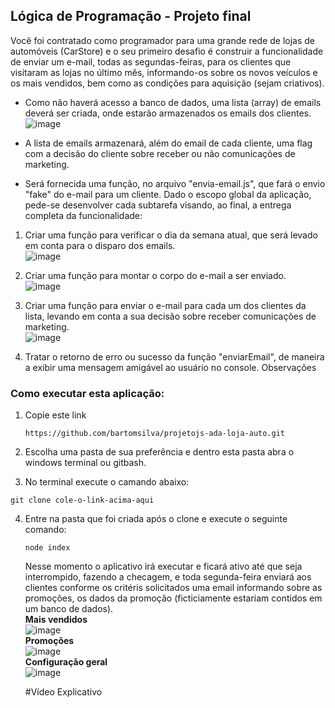 ## Lógica de Programação - Projeto final

Você foi contratado como programador para uma grande rede de lojas de automóveis (CarStore) e o seu primeiro desafio é construir a funcionalidade de enviar um e-mail, todas as segundas-feiras, para os clientes que visitaram as lojas no último mês, informando-os sobre os novos veículos e os mais vendidos, bem como as condições para aquisição (sejam criativos).

- Como não haverá acesso a banco de dados, uma lista (array) de emails deverá ser criada, onde estarão armazenados os emails dos clientes.<br>
  ![image](https://github.com/bartomsilva/projetojs-ada-loja-auto/assets/106079184/d08f3928-9898-4cbd-934b-3109628448c2)


- A lista de emails armazenará, além do email de cada cliente, uma flag com a decisão do cliente sobre receber ou não comunicações de marketing.

- Será fornecida uma função, no arquivo "envia-email.js", que fará o envio "fake" do e-mail para um cliente.
Dado o escopo global da aplicação, pede-se desenvolver cada subtarefa visando, ao final, a entrega completa da funcionalidade:

1. Criar uma função para verificar o dia da semana atual, que será levado em conta para o disparo dos emails.<br/>
   ![image](https://github.com/bartomsilva/projetojs-ada-loja-auto/assets/106079184/250eb719-2bb0-4d3b-8b33-3975bb45fcab)

3. Criar uma função para montar o corpo do e-mail a ser enviado.<br/>
   ![image](https://github.com/bartomsilva/projetojs-ada-loja-auto/assets/106079184/cddfde08-71d7-4920-8a85-743375fd3bde)

4. Criar uma função para enviar o e-mail para cada um dos clientes da lista, levando em conta a sua decisão sobre receber comunicações de marketing.<br/>
   ![image](https://github.com/bartomsilva/projetojs-ada-loja-auto/assets/106079184/6ea53a88-78d3-4617-ab0f-ffc83969bcce)

5. Tratar o retorno de erro ou sucesso da função "enviarEmail", de maneira a exibir uma mensagem amigável ao usuário no console.
Observações

### Como executar esta aplicação:

1) Copie este link
   ```
   https://github.com/bartomsilva/projetojs-ada-loja-auto.git
   ```  
2) Escolha uma pasta de sua preferência e dentro esta pasta abra o windows terminal ou gitbash.

3) No terminal execute o camando abaixo:
  ```
  git clone cole-o-link-acima-aqui
  ```
4) Entre na pasta que foi criada após o clone e execute o seguinte comando:
   ```
   node index
   ```
   Nesse momento o aplicativo irá executar e ficará ativo até que seja interrompido, fazendo a checagem, e toda segunda-feira enviará aos clientes conforme os critéris solicitados
   uma email informando sobre as promoções, os dados da promoção (ficticiamente estariam contidos em um banco de dados).<br/>
   **Mais vendidos**<br/>
    ![image](https://github.com/bartomsilva/projetojs-ada-loja-auto/assets/106079184/b0f19f3b-877a-482c-bac5-a62da095e1da)<br/>
   **Promoções**<br/>
    ![image](https://github.com/bartomsilva/projetojs-ada-loja-auto/assets/106079184/16586b36-a4e2-4077-8b82-e2c6dd08250e)<br/>
   **Configuração geral**<br/>
    ![image](https://github.com/bartomsilva/projetojs-ada-loja-auto/assets/106079184/4f146b04-1bab-4b7c-bb7e-b98960b06524)

   #Vídeo Explicativo




    




